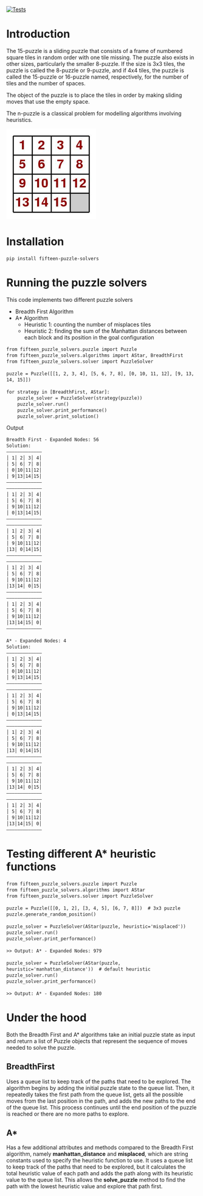 [![Tests](https://github.com/MilanPecov/15-Puzzle-Solvers/actions/workflows/tests.yaml/badge.svg)](https://github.com/MilanPecov/15-Puzzle-Solvers/actions/workflows/tests.yaml)

# Introduction

The 15-puzzle is a sliding puzzle that consists of a frame of numbered
square tiles in random order with one tile missing.
The puzzle also exists in other sizes, particularly the smaller 8-puzzle.
If the size is 3x3 tiles, the puzzle is called the 8-puzzle or 9-puzzle, and
if 4x4 tiles, the puzzle is called the 15-puzzle or 16-puzzle named,
respectively, for the number of tiles and the number of spaces.

The object of the puzzle is to place the tiles in order by making sliding
moves that use the empty space.

The n-puzzle is a classical problem for modelling algorithms involving
heuristics.

![Alt text](puzzle.jpg)


# Installation
```
pip install fifteen-puzzle-solvers
```

# Running the puzzle solvers

This code implements two different puzzle solvers
* Breadth First Algorithm
* A* Algorithm
  * Heuristic 1: counting the number of misplaces tiles
  * Heuristic 2: finding the sum of the Manhattan distances between each block
      and its position in the goal configuration

```
from fifteen_puzzle_solvers.puzzle import Puzzle
from fifteen_puzzle_solvers.algorithms import AStar, BreadthFirst
from fifteen_puzzle_solvers.solver import PuzzleSolver

puzzle = Puzzle([[1, 2, 3, 4], [5, 6, 7, 8], [0, 10, 11, 12], [9, 13, 14, 15]])

for strategy in [BreadthFirst, AStar]:
    puzzle_solver = PuzzleSolver(strategy(puzzle))
    puzzle_solver.run()
    puzzle_solver.print_performance()
    puzzle_solver.print_solution()
```

Output
```
Breadth First - Expanded Nodes: 56
Solution:
—————————————
│ 1│ 2│ 3│ 4│
│ 5│ 6│ 7│ 8│
│ 0│10│11│12│
│ 9│13│14│15│
—————————————
—————————————
│ 1│ 2│ 3│ 4│
│ 5│ 6│ 7│ 8│
│ 9│10│11│12│
│ 0│13│14│15│
—————————————
—————————————
│ 1│ 2│ 3│ 4│
│ 5│ 6│ 7│ 8│
│ 9│10│11│12│
│13│ 0│14│15│
—————————————
—————————————
│ 1│ 2│ 3│ 4│
│ 5│ 6│ 7│ 8│
│ 9│10│11│12│
│13│14│ 0│15│
—————————————
—————————————
│ 1│ 2│ 3│ 4│
│ 5│ 6│ 7│ 8│
│ 9│10│11│12│
│13│14│15│ 0│
—————————————

A* - Expanded Nodes: 4
Solution:
—————————————
│ 1│ 2│ 3│ 4│
│ 5│ 6│ 7│ 8│
│ 0│10│11│12│
│ 9│13│14│15│
—————————————
—————————————
│ 1│ 2│ 3│ 4│
│ 5│ 6│ 7│ 8│
│ 9│10│11│12│
│ 0│13│14│15│
—————————————
—————————————
│ 1│ 2│ 3│ 4│
│ 5│ 6│ 7│ 8│
│ 9│10│11│12│
│13│ 0│14│15│
—————————————
—————————————
│ 1│ 2│ 3│ 4│
│ 5│ 6│ 7│ 8│
│ 9│10│11│12│
│13│14│ 0│15│
—————————————
—————————————
│ 1│ 2│ 3│ 4│
│ 5│ 6│ 7│ 8│
│ 9│10│11│12│
│13│14│15│ 0│
—————————————
```

# Testing different A* heuristic functions
```
from fifteen_puzzle_solvers.puzzle import Puzzle
from fifteen_puzzle_solvers.algorithms import AStar
from fifteen_puzzle_solvers.solver import PuzzleSolver

puzzle = Puzzle([[0, 1, 2], [3, 4, 5], [6, 7, 8]])  # 3x3 puzzle
puzzle.generate_random_position()

puzzle_solver = PuzzleSolver(AStar(puzzle, heuristic='misplaced'))
puzzle_solver.run()
puzzle_solver.print_performance()

>> Output: A* - Expanded Nodes: 979

puzzle_solver = PuzzleSolver(AStar(puzzle, heuristic='manhattan_distance'))  # default heuristic
puzzle_solver.run()
puzzle_solver.print_performance()

>> Output: A* - Expanded Nodes: 180
```

# Under the hood

Both the Breadth First and A* algorithms take an initial puzzle state as input and return a list of Puzzle objects that represent the sequence of moves needed to solve the puzzle.

## BreadthFirst

Uses a queue list to keep track of the paths that need to be explored. 
The algorithm begins by adding the initial puzzle state to the queue list. Then, it repeatedly takes the 
first path from the queue list, gets all the possible moves from the last position in the path, and adds the 
new paths to the end of the queue list. This process continues until the end position of the puzzle is reached 
or there are no more paths to explore.

## A*
Has a few additional attributes and methods compared to the Breadth First algorithm, 
namely **manhattan_distance** and **misplaced**, which are string constants used to specify the heuristic 
function to use. It uses a queue list to keep track of the paths that 
need to be explored, but it calculates the total heuristic value of each path and adds the path along with 
its heuristic value to the queue list. This allows the **solve_puzzle** method to find the path with the 
lowest heuristic value and explore that path first.